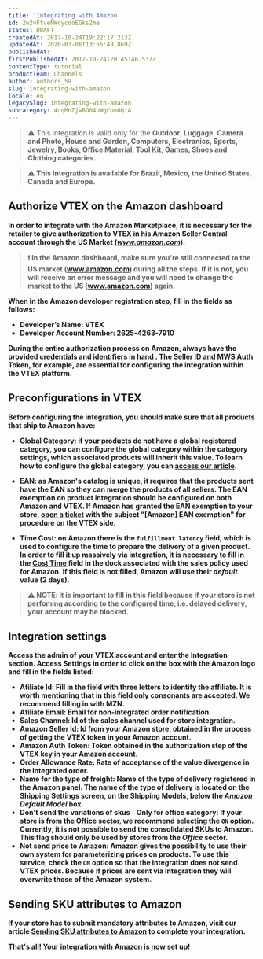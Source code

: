 ```yaml
---
title: 'Integrating with Amazon'
id: 2w2vFtveNWcycooEGks2me
status: DRAFT
createdAt: 2017-10-24T19:22:17.213Z
updatedAt: 2020-03-06T13:56:49.869Z
publishedAt: 
firstPublishedAt: 2017-10-24T20:45:46.537Z
contentType: tutorial
productTeam: Channels
author: authors_59
slug: integrating-with-amazon
locale: en
legacySlug: integrating-with-amazon
subcategory: 4uqMnZjwBO04uWgCom8QiA
---
```


>⚠️ This integration is valid only for the **Outdoor**, **Luggage**, **Camera and Photo, <b>House and Garden**, **Computers**, **Electronics**, **Sports**, **Jewelry**, **Books**, **Office Material**, **Tool Kit**, **Games**, **Shoes** and **Clothing** categories.

>⚠️ This integration is available for Brazil, Mexico, the United States, Canada and Europe.

## Authorize VTEX on the Amazon dashboard

In order to integrate with the Amazon Marketplace, it is necessary for the retailer to give authorization to VTEX in his Amazon Seller Central account through the US Market (_www.amazon.com_).

>❗ In the Amazon dashboard, make sure you're still connected to the US market (www.amazon.com) during all the steps. If it is not, you will receive an error message and you will need to change the market to the US (www.amazon.com) again.

 When in the Amazon developer registration step, fill in the fields as follows:  
  - Developer’s Name: VTEX  
  - Developer Account Number: 2625-4263-7910  

__During the entire authorization process on Amazon, always have the provided credentials and identifiers in hand .__ The Seller ID and MWS Auth Token, for example, are essential for configuring the integration within the VTEX platform.


## Preconfigurations in VTEX

Before configuring the integration, you should make sure that all products that ship to Amazon have:

  - __Global Category:__ if your products do not have a global registered category, you can configure the global category within the category settings, which associated products will inherit this value. To learn how to configure the global category, you can [access our article](/en/tutorial/setting-up-the-global-category).

  - __EAN:__ as Amazon's catalog is unique, it requires that the products sent have the EAN so they can merge the products of all sellers. The EAN exemption on product integration should be configured on both Amazon and VTEX. If Amazon has granted the EAN exemption to your store, [open a ticket](https://support.vtex.com/hc/en-us/requests) with the subject "[Amazon] EAN exemption" for procedure on the VTEX side.
  
  -  __Time Cost__: on Amazon there is the `fulfillment latency` field, which is __used to configure the time to prepare the delivery of a given product__. In order to fill it up massively via integration, it is necessary to fill in the [Cost Time](https://help.vtex.com/en/tutorial/how-to-register-a-dock) field in the dock associated with the sales policy used for Amazon. If this field is not filled, Amazon will use their _default_ value (2 days).

>⚠️ NOTE: it is important to fill in this field because if your store is not perfoming according to the configured time, i.e. delayed delivery, your account may be blocked.

## Integration settings

Access the admin of your VTEX account and enter the __Integration__ section. Access __Settings__ in order to click on the box with the Amazon logo and fill in the fields listed:

- __Afiliate Id__: Fill in the field with three letters to identify the affiliate. It is worth mentioning that in this field only consonants are accepted. We recommend filling in with MZN.
- __Afiliate Email__: Email for non-integrated order notification.
- __Sales Channel__: Id of the sales channel used for store integration.
- __Amazon Seller Id__: Id from your Amazon store, obtained in the process of getting the VTEX token in your Amazon account.
- __Amazon Auth Token__: Token obtained in the authorization step of the VTEX key in your Amazon account. 
- __Order Allowance Rate__: Rate of acceptance of the value divergence in the integrated order.
- __Name for the type of freight__: Name of the type of delivery registered in the Amazon panel. The name of the type of delivery is located on the __Shipping Settings__ screen, on the __Shipping Models__, __below__ the _Amazon Default Model_ box.
- __Don't send the variations of skus - Only for office category__: If your store is from the __Office__ sector, we recommend selecting the `ON` option. Currently, it is not possible to send the consolidated SKUs to Amazon. __This flag should only be used by stores from the *Office* sector__.
- __Not send price to Amazon:__ Amazon gives the possibility to use their own system for parameterizing prices on products. __To use this service, check the `ON` option so that the integration does not send VTEX prices.__ Because if prices are sent via integration they will overwrite those of the Amazon system.

## Sending SKU attributes to Amazon

If your store has to submit mandatory attributes to Amazon, visit our article [Sending SKU attributes to Amazon](/en/tutorial/sending-sku-attributes-to-amazon) to complete your integration.

That's all! Your integration with Amazon is now set up!
